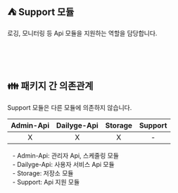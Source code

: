 ## ⛺️ Support 모듈

로깅, 모니터링 등 Api 모듈을 지원하는 역할을 담당합니다.

<br/><br/><br/>

## 👪 패키지 간 의존관계

Support 모듈은 다른 모듈에 의존하지 않습니다.

| Admin-Api | Dailyge-Api | Storage | Support |
|:---------:|:-----------:|:-------:|:-------:|
|     X     |      X      |    X    |    -    |

&nbsp;&nbsp; - Admin-Api: 관리자 Api, 스케줄링 모듈 <br/>
&nbsp;&nbsp; - Dailyge-Api: 사용자 서비스 Api 모듈 <br/>
&nbsp;&nbsp; - Storage: 저장소 모듈 <br/>
&nbsp;&nbsp; - Support: Api 지원 모듈 <br/>

<br/>
